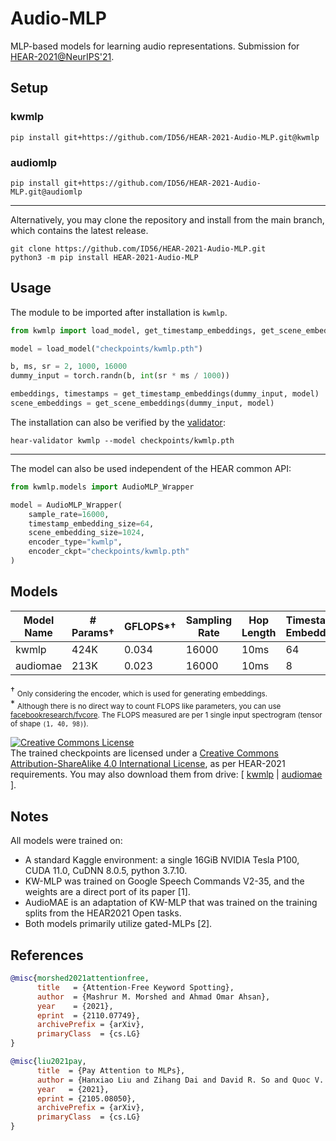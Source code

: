 # Audio-MLP

MLP-based models for learning audio representations. Submission for [HEAR-2021@NeurIPS'21](https://neuralaudio.ai/hear2021-holistic-evaluation-of-audio-representations.html).

## Setup

### kwmlp
```
pip install git+https://github.com/ID56/HEAR-2021-Audio-MLP.git@kwmlp
```

### audiomlp
```
pip install git+https://github.com/ID56/HEAR-2021-Audio-MLP.git@audiomlp
```

---
Alternatively, you may clone the repository and install from the main branch, which contains the latest release.

```
git clone https://github.com/ID56/HEAR-2021-Audio-MLP.git
python3 -m pip install HEAR-2021-Audio-MLP
```

## Usage
The module to be imported after installation is `kwmlp`.

```python
from kwmlp import load_model, get_timestamp_embeddings, get_scene_embeddings

model = load_model("checkpoints/kwmlp.pth")

b, ms, sr = 2, 1000, 16000
dummy_input = torch.randn(b, int(sr * ms / 1000))

embeddings, timestamps = get_timestamp_embeddings(dummy_input, model)
scene_embeddings = get_scene_embeddings(dummy_input, model)
```

The installation can also be verified by the [validator](https://github.com/neuralaudio/hear-validator):

```
hear-validator kwmlp --model checkpoints/kwmlp.pth
```

---

The model can also be used independent of the HEAR common API:

```python
from kwmlp.models import AudioMLP_Wrapper

model = AudioMLP_Wrapper(
    sample_rate=16000,
    timestamp_embedding_size=64,
    scene_embedding_size=1024,
    encoder_type="kwmlp",
    encoder_ckpt="checkpoints/kwmlp.pth"
)
```

## Models

|   Model Name    | # Params† | GFLOPS*† | Sampling Rate | Hop Length | Timestamp Embedding | Scene Embedding |  Location     |
| --------------- | --------- | -------  | ------------- | ---------- | ------------------- | --------------- | ------------- |
|     kwmlp       |    424K   | 0.034    |    16000      |    10ms    |  64                 |   1024          |  [kwmlp(1.7Mb)](checkpoints/kwmlp.pth)   |
|    audiomae     |    213K   | 0.023    |    16000      |    10ms    |  8                  |   1584          |  [audiomae(0.9Mb)](checkpoints/audiomae.pth)   |

† <sub>Only considering the encoder, which is used for generating embeddings.</sub><br>
\* <sub>Although there is no direct way to count FLOPS like parameters, you can use [facebookresearch/fvcore](https://github.com/facebookresearch/fvcore/blob/main/docs/flop_count.md). The FLOPS measured are per 1 single input spectrogram (tensor of shape `(1, 40, 98)`).</sub>

<a rel="license" href="http://creativecommons.org/licenses/by-sa/4.0/"><img alt="Creative Commons License" style="border-width:0" src="https://i.creativecommons.org/l/by-sa/4.0/80x15.png" /></a><br />The trained checkpoints are licensed under a <a rel="license" href="http://creativecommons.org/licenses/by-sa/4.0/">Creative Commons Attribution-ShareAlike 4.0 International License</a>, as per HEAR-2021 requirements. You may also download them from drive: [ [kwmlp](https://drive.google.com/uc?id=1-49LCU_zJODhmaXXJnjzsfr0ukCtHzRg&export=download) | [audiomae](https://drive.google.com/uc?id=16b96Ske0yhHE99U708lzQ_ob5KxHukiP&export=download) ].

## Notes

All models were trained on:
- A standard Kaggle environment: a single 16GiB NVIDIA Tesla P100, CUDA 11.0, CuDNN 8.0.5, python 3.7.10.
- KW-MLP was trained on Google Speech Commands V2-35, and the weights are a direct port of its paper [1].
- AudioMAE is an adaptation of KW-MLP that was trained on the training splits from the HEAR2021 Open tasks.
- Both models primarily utilize gated-MLPs [2].

## References

```bibtex
@misc{morshed2021attentionfree,
      title   = {Attention-Free Keyword Spotting}, 
      author  = {Mashrur M. Morshed and Ahmad Omar Ahsan},
      year    = {2021},
      eprint  = {2110.07749},
      archivePrefix = {arXiv},
      primaryClass  = {cs.LG}
}
```

```bibtex
@misc{liu2021pay,
      title  = {Pay Attention to MLPs}, 
      author = {Hanxiao Liu and Zihang Dai and David R. So and Quoc V. Le},
      year   = {2021},
      eprint = {2105.08050},
      archivePrefix = {arXiv},
      primaryClass  = {cs.LG}
}
```